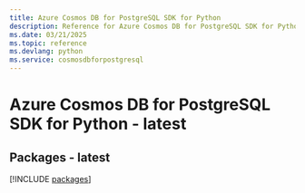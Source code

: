 ```yaml
---
title: Azure Cosmos DB for PostgreSQL SDK for Python
description: Reference for Azure Cosmos DB for PostgreSQL SDK for Python
ms.date: 03/21/2025
ms.topic: reference
ms.devlang: python
ms.service: cosmosdbforpostgresql
---
```

# Azure Cosmos DB for PostgreSQL SDK for Python - latest
## Packages - latest
[!INCLUDE [packages](cosmos-db-for-postgresql-index.md)]